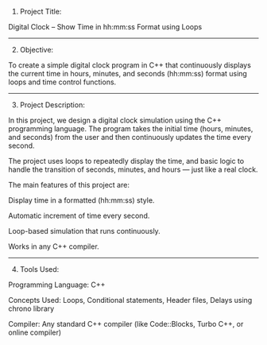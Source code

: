 1. Project Title:

Digital Clock – Show Time in hh:mm:ss Format using Loops


---

2. Objective:

To create a simple digital clock program in C++ that continuously displays the current time in hours, minutes, and seconds (hh:mm:ss) format using loops and time control functions.


---

3. Project Description:

In this project, we design a digital clock simulation using the C++ programming language.
The program takes the initial time (hours, minutes, and seconds) from the user and then continuously updates the time every second.

The project uses loops to repeatedly display the time, and basic logic to handle the transition of seconds, minutes, and hours — just like a real clock.

The main features of this project are:

Display time in a formatted (hh:mm:ss) style.

Automatic increment of time every second.

Loop-based simulation that runs continuously.

Works in any C++ compiler.



---

4. Tools Used:

Programming Language: C++

Concepts Used: Loops, Conditional statements, Header files, Delays using chrono library

Compiler: Any standard C++ compiler (like Code::Blocks, Turbo C++, or online compiler)
